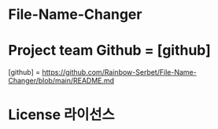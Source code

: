 # File-Name-Changer

# Project team Github = [github]

[github] = https://github.com/Rainbow-Serbet/File-Name-Changer/blob/main/README.md

# License 라이선스
